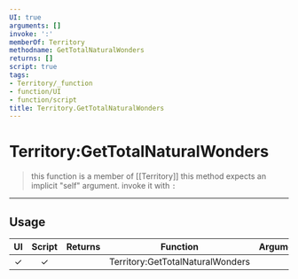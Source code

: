 ```yaml
---
UI: true
arguments: []
invoke: ':'
memberOf: Territory
methodname: GetTotalNaturalWonders
returns: []
script: true
tags:
- Territory/_function
- function/UI
- function/script
title: Territory.GetTotalNaturalWonders
---
```

# Territory:GetTotalNaturalWonders
> this function is a member of [[Territory]]
> this method expects an implicit "self" argument. invoke it with `:`
-----
## Usage
|  UI | Script | Returns | Function | Arguments |
|:---:|:------:|-------:|:--------:|:---------|
|✓|✓||Territory:GetTotalNaturalWonders||
